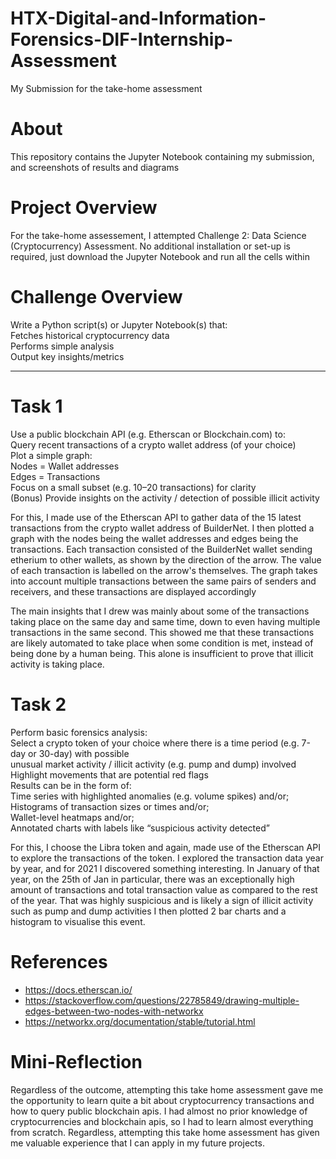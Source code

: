 # HTX-Digital-and-Information-Forensics-DIF-Internship-Assessment
My Submission for the take-home assessment

# About
This repository contains the Jupyter Notebook containing my submission, and screenshots of results and diagrams

# Project Overview
For the take-home assessement, I attempted Challenge 2: Data Science (Cryptocurrency) Assessment. No additional installation or set-up is required, just download the Jupyter Notebook and run all the cells within

# Challenge Overview
Write a Python script(s) or Jupyter Notebook(s) that:  
Fetches historical cryptocurrency data  
Performs simple analysis  
Output key insights/metrics  
 
---

# Task 1
Use a public blockchain API (e.g. Etherscan or Blockchain.com) to:  
Query recent transactions of a crypto wallet address (of your choice)  
Plot a simple graph:  
Nodes = Wallet addresses  
Edges = Transactions  
Focus on a small subset (e.g. 10–20 transactions) for clarity  
(Bonus) Provide insights on the activity / detection of possible illicit activity  

For this, I made use of the Etherscan API to gather data of the 15 latest transactions from the crypto wallet address of BuilderNet.
I then plotted a graph with the nodes being the wallet addresses and edges being the transactions.
Each transaction consisted of the BuilderNet wallet sending etherium to other wallets, as shown by the direction of the arrow.
The value of each transaction is labelled on the arrow's themselves.
The graph takes into account multiple transactions between the same pairs of senders and receivers, and these transactions are displayed accordingly

The main insights that I drew was mainly about some of the transactions taking place on the same day and same time, down to even having multiple transactions in the same second.
This showed me that these transactions are likely automated to take place when some condition is met, instead of being done by a human being.
This alone is insufficient to prove that illicit activity is taking place.

# Task 2
Perform basic forensics analysis:  
Select a crypto token of your choice where there is a time period (e.g. 7-day or 30-day) with possible  
unusual market activity / illicit activity (e.g. pump and dump) involved  
Highlight movements that are potential red flags  
Results can be in the form of:  
Time series with highlighted anomalies (e.g. volume spikes) and/or;  
Histograms of transaction sizes or times and/or;  
Wallet-level heatmaps and/or;  
Annotated charts with labels like “suspicious activity detected”  

For this, I choose the Libra token and again, made use of the Etherscan API to explore the transactions of the token.
I explored the transaction data year by year, and for 2021 I discovered something interesting.
In January of that year, on the 25th of Jan in particular, there was an exceptionally high amount of transactions and total transaction value as compared to the rest of the year.
That was highly suspicious and is likely a sign of illicit activity such as pump and dump activities
I then plotted 2 bar charts and a histogram to visualise this event.



# References
- https://docs.etherscan.io/
- https://stackoverflow.com/questions/22785849/drawing-multiple-edges-between-two-nodes-with-networkx
- https://networkx.org/documentation/stable/tutorial.html

# Mini-Reflection
Regardless of the outcome, attempting this take home assessment gave me the opportunity to learn quite a bit about cryptocurrency transactions and how to query public blockchain apis. I had almost no prior knowledge of cryptocurrencies and blockchain apis, so I had to learn almost everything from scratch. Regardless, attempting this take home assessment has given me valuable experience that I can apply in my future projects.
